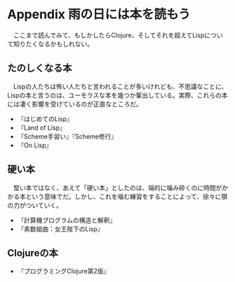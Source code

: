 Appendix 雨の日には本を読もう
============================

　ここまで読んでみて、もしかしたらClojure、そしてそれを超えてLispについて知りたくなるかもしれない。

たのしくなる本
-------------

　Lispの人たちは怖い人たちと言われることが多いけれども、不思議なことに、Lispの本と言うのは、ユーモラスな本を幾つか輩出している。実際、これらの本には凄く影響を受けているのが正直なところだ。

* 『はじめてのLisp』
* 『Land of Lisp』
* 『Scheme手習い』『Scheme修行』
* 『On Lisp』

硬い本
------

　堅い本ではなく、あえて「硬い本」としたのは、端的に噛み砕くのに時間がかかる本という意味でだ。しかし、これを噛む練習をすることによって、徐々に顎の力がついていく。

* 『計算機プログラムの構造と解釈』
* 『素数組曲：女王陛下のLisp』

Clojureの本
-----------

* 『プログラミングClojure第2版』